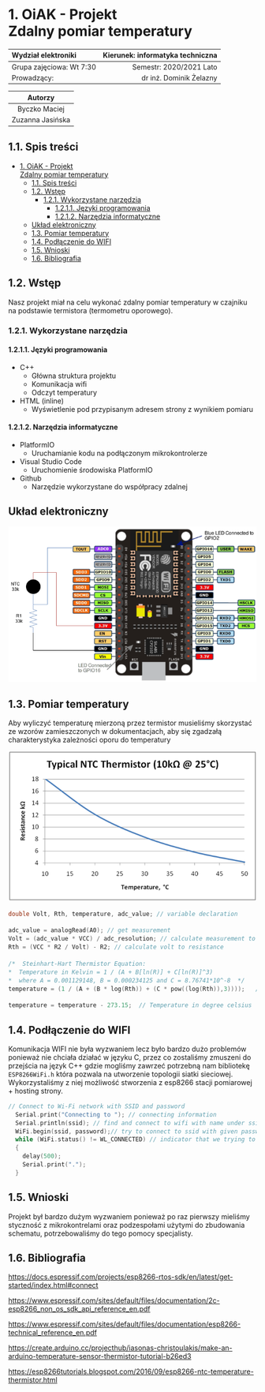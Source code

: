 # 1. OiAK - Projekt </br> Zdalny pomiar temperatury

| Wydział elektroniki      | Kierunek: informatyka techniczna |
| :----------------------- | -------------------------------: |
| Grupa zajęciowa: Wt 7:30 |          Semestr: 2020/2021 Lato |
| Prowadzący:              |          dr inż. Dominik Żelazny |

|     Autorzy      |
| :--------------: |
|  Byczko Maciej   |
| Zuzanna Jasińska |

## 1.1. Spis treści

- [1. OiAK - Projekt </br> Zdalny pomiar temperatury](#1-oiak---projekt-br-zdalny-pomiar-temperatury)
  - [1.1. Spis treści](#11-spis-treści)
  - [1.2. Wstęp](#12-wstęp)
    - [1.2.1. Wykorzystane narzędzia](#121-wykorzystane-narzędzia)
      - [1.2.1.1. Języki programowania](#1211-języki-programowania)
      - [1.2.1.2. Narzędzia informatyczne](#1212-narzędzia-informatyczne)
  - [Układ elektroniczny](#układ-elektroniczny)
  - [1.3. Pomiar temperatury](#13-pomiar-temperatury)
  - [1.4. Podłączenie do WIFI](#14-podłączenie-do-wifi)
  - [1.5. Wnioski](#15-wnioski)
  - [1.6. Bibliografia](#16-bibliografia)

## 1.2. Wstęp

Nasz projekt miał na celu wykonać zdalny pomiar temperatury w czajniku na podstawie termistora (termometru oporowego).

### 1.2.1. Wykorzystane narzędzia

#### 1.2.1.1. Języki programowania

- C++
  - Główna struktura projektu
  - Komunikacja wifi
  - Odczyt temperatury
- HTML (inline)
  - Wyświetlenie pod przypisanym adresem strony z wynikiem pomiaru

#### 1.2.1.2. Narzędzia informatyczne

- PlatformIO
  - Uruchamianie kodu na podłączonym mikrokontrolerze
- Visual Studio Code
  - Uruchomienie środowiska PlatformIO
- Github
  - Narzędzie wykorzystane do współpracy zdalnej

## Układ elektroniczny

![schemat](./img/schemee-picture.png)

## 1.3. Pomiar temperatury

Aby wyliczyć temperaturę mierzoną przez termistor musieliśmy skorzystać ze wzorów zamieszczonych w dokumentacjach, aby się zgadzałą charakterystyka zależności oporu do temperatury

![wykres zależności](./img/NTC10k.png)

```cpp
double Volt, Rth, temperature, adc_value; // variable declaration

adc_value = analogRead(A0); // get measurement
Volt = (adc_value * VCC) / adc_resolution; // calculate measurement to volt
Rth = (VCC * R2 / Volt) - R2; // calculate volt to resistance

/*  Steinhart-Hart Thermistor Equation:
*  Temperature in Kelvin = 1 / (A + B[ln(R)] + C[ln(R)]^3)
*  where A = 0.001129148, B = 0.000234125 and C = 8.76741*10^-8  */
temperature = (1 / (A + (B * log(Rth)) + (C * pow((log(Rth)),3))));   // Temperature in kelvin

temperature = temperature - 273.15;  // Temperature in degree celsius
```

## 1.4. Podłączenie do WIFI

Komunikacja WIFI nie była wyzwaniem lecz było bardzo dużo problemów ponieważ nie chciała działać w języku C, przez co zostaliśmy zmuszeni do przejścia na język C++ gdzie mogliśmy zawrzeć potrzebną nam bibliotekę `ESP8266WiFi.h` która pozwala na utworzenie topologii siatki sieciowej.
Wykorzystaliśmy z niej możliwość stworzenia z esp8266 stacji pomiarowej + hosting strony.

```cpp
// Connect to Wi-Fi network with SSID and password
  Serial.print("Connecting to "); // connecting information
  Serial.println(ssid); // find and connect to wifi with name under ssid variable
  WiFi.begin(ssid, password);// try to connect to ssid with given password
  while (WiFi.status() != WL_CONNECTED) // indicator that we trying to connect
  {
    delay(500);
    Serial.print(".");
  }
```

## 1.5. Wnioski

Projekt był bardzo dużym wyzwaniem ponieważ po raz pierwszy mieliśmy styczność z mikrokontrelami oraz podzespołami użytymi do zbudowania schematu, potrzebowaliśmy do tego pomocy specjalisty.

## 1.6. Bibliografia

<https://docs.espressif.com/projects/esp8266-rtos-sdk/en/latest/get-started/index.html#connect>

<https://www.espressif.com/sites/default/files/documentation/2c-esp8266_non_os_sdk_api_reference_en.pdf>

<https://www.espressif.com/sites/default/files/documentation/esp8266-technical_reference_en.pdf>

<https://create.arduino.cc/projecthub/iasonas-christoulakis/make-an-arduino-temperature-sensor-thermistor-tutorial-b26ed3>

<https://esp8266tutorials.blogspot.com/2016/09/esp8266-ntc-temperature-thermistor.html>
